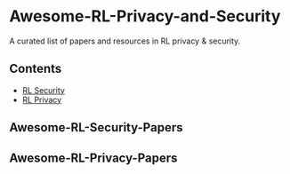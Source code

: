 # Awesome-RL-Privacy-and-Security
 A curated list of papers and resources in RL privacy &amp; security.
## Contents
* [RL Security](#Awesome-RL-Security-Papers)
* [RL Privacy](#Awesome-RL-Privacy-Papers)
## Awesome-RL-Security-Papers

## Awesome-RL-Privacy-Papers
